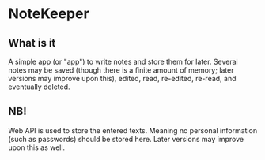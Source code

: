 # NoteKeeper

## What is it

A simple app (or "app") to write notes and store them for later. Several notes may be saved (though there is a finite amount of memory; later versions may improve upon this), edited, read, re-edited, re-read, and eventually deleted.

## NB!

Web API is used to store the entered texts. Meaning no personal information (such as passwords) should be stored here. Later versions may improve upon this as well.